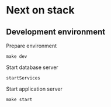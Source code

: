 # Next on stack

## Development environment

Prepare environment
```
make dev
```

Start database server
```
startServices
```

Start application server
```
make start
```
